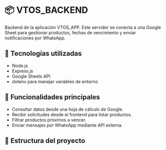 # 📦 VTOS_BACKEND

Backend de la aplicación VTOS_APP. Este servidor se conecta a una Google Sheet para gestionar productos, fechas de vencimiento y enviar notificaciones por WhatsApp.

## 🚀 Tecnologías utilizadas

- Node.js
- Express.js
- Google Sheets API
- dotenv para manejar variables de entorno

## 🧠 Funcionalidades principales

- Consultar datos desde una hoja de cálculo de Google.
- Recibir solicitudes desde el frontend para listar productos.
- Filtrar productos próximos a vencer.
- Enviar mensajes por WhatsApp mediante API externa.

## 📁 Estructura del proyecto

